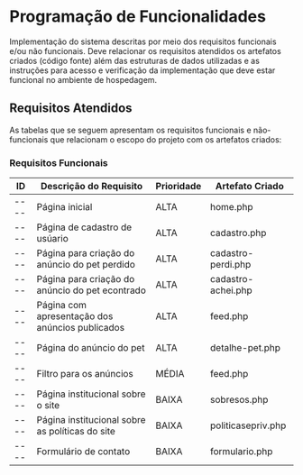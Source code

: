# Programação de Funcionalidades

Implementação do sistema descritas por meio dos requisitos funcionais e/ou não funcionais. Deve relacionar os requisitos atendidos os artefatos criados (código fonte) além das estruturas de dados utilizadas e as instruções para acesso e verificação da implementação que deve estar funcional no ambiente de hospedagem.

## Requisitos Atendidos

As tabelas que se seguem apresentam os requisitos funcionais e não-funcionais que relacionam o escopo do projeto com os artefatos criados:

### Requisitos Funcionais

|ID    | Descrição do Requisito | Prioridade | Artefato Criado |
|------|------------------------|------------|-----------------|
|----| Página inicial | ALTA | home.php |
|----| Página de cadastro de usúario | ALTA | cadastro.php |
|----| Página para criação do anúncio do pet perdido | ALTA | cadastro-perdi.php |
|----| Página para criação do anúncio do pet econtrado | ALTA | cadastro-achei.php |
|----| Página com apresentação dos anúncios publicados | ALTA | feed.php |
|----| Página do anúncio do pet | ALTA | detalhe-pet.php |
|----| Filtro para os anúncios | MÉDIA | feed.php |
|----| Página institucional sobre o site | BAIXA | sobresos.php |
|----| Página institucional sobre as políticas do site | BAIXA | politicasepriv.php |
|----| Formulário de contato | BAIXA | formulario.php |

